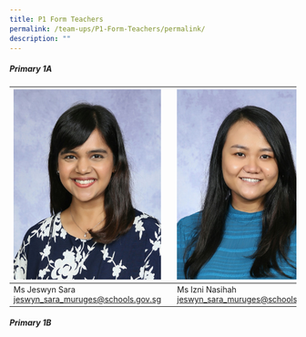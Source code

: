 ```yaml
---
title: P1 Form Teachers
permalink: /team-ups/P1-Form-Teachers/permalink/
description: ""
---
```

##### **Primary 1A**


| ![](/images/Our%20Team%20UPS/P1%20Form%20Teachers/Jeswyn.jpg) || ![](/images/Our%20Team%20UPS/Malay%20Language%20Teachers/izni.jpg) |
| -------- | -------- | -------- |
| Ms Jeswyn Sara [jeswyn\_sara\_muruges@schools.gov.sg](mailto:jeswyn_sara_muruges@schools.gov.sg) || Ms Izni Nasihah [jeswyn\_sara\_muruges@schools.gov.sg](mailto:jeswyn_sara_muruges@schools.gov.sg)|

##### **Primary 1B**